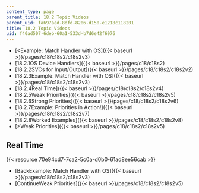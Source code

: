 ```yaml
---
content_type: page
parent_title: 18.2 Topic Videos
parent_uid: fa697aed-8dfd-8206-d150-e1218c118201
title: 18.2 Topic Videos
uid: f40ad507-6deb-60a1-533d-b7d6e42f6976
---
```


*   [\<Example: Match Handler with OS]({{< baseurl >}}/pages/c18/c18s2/c18s2v3)
*   [18.2.1OS Device Handlers]({{< baseurl >}}/pages/c18/c18s2)
*   [18.2.2SVCs for Input/Output]({{< baseurl >}}/pages/c18/c18s2/c18s2v2)
*   [18.2.3Example: Match Handler with OS]({{< baseurl >}}/pages/c18/c18s2/c18s2v3)
*   [18.2.4Real Time]({{< baseurl >}}/pages/c18/c18s2/c18s2v4)
*   [18.2.5Weak Priorities]({{< baseurl >}}/pages/c18/c18s2/c18s2v5)
*   [18.2.6Strong Priorities]({{< baseurl >}}/pages/c18/c18s2/c18s2v6)
*   [18.2.7Example: Priorities in Action!]({{< baseurl >}}/pages/c18/c18s2/c18s2v7)
*   [18.2.8Worked Examples]({{< baseurl >}}/pages/c18/c18s2/c18s2v8)
*   [\>Weak Priorities]({{< baseurl >}}/pages/c18/c18s2/c18s2v5)

Real Time
---------

{{< resource 70e94cd7-7ca2-5c0a-d0b0-61ad8ee56cab >}}

*   [BackExample: Match Handler with OS]({{< baseurl >}}/pages/c18/c18s2/c18s2v3)
*   [ContinueWeak Priorities]({{< baseurl >}}/pages/c18/c18s2/c18s2v5)